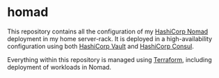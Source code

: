 # homad

This repository contains all the configuration of my [HashiCorp Nomad](https://nomadproject.io) deployment in my
home server-rack. It is deployed in a high-availability configuration using both [HashiCorp Vault](https://www.vaultproject.io/) 
and [HashiCorp Consul](https://www.consul.io/).

Everything within this repository is managed using [Terraform](https://www.terraform.io/), including deployment of 
workloads in Nomad.
